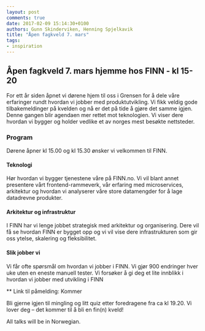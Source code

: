 ```yaml
---
layout: post
comments: true
date: 2017-02-09 15:14:30+0100
authors: Gunn Skinderviken, Henning Spjelkavik
title: "Åpen fagkveld 7. mars"
tags:
- inspiration
---
```


## Åpen fagkveld 7. mars hjemme hos FINN - kl 15-20

For ett år siden åpnet vi dørene hjem til oss i Grensen for å dele våre erfaringer rundt hvordan vi jobber med produktutvikling. Vi fikk veldig gode tilbakemeldinger på kvelden og nå er det på tide å gjøre det samme igjen. Denne gangen blir agendaen mer rettet mot teknologien. Vi viser dere hvordan vi bygger og holder vedlike et av norges mest besøkte nettsteder.

### Program
Dørene åpner kl 15.00 og kl 15.30 ønsker vi velkommen til FINN.

#### Teknologi
Hør hvordan vi bygger tjenestene våre på FINN.no. Vi vil blant annet presentere vårt frontend-rammeverk, vår erfaring med microservices, arkitektur og hvordan vi analyserer våre store datamengder for å lage datadrevne produkter.

#### Arkitektur og infrastruktur
I FINN har vi lenge jobbet strategisk med arkitektur og organisering. Dere vil få se hvordan FINN er bygget opp og vi vil vise dere infrastrukturen som gir oss ytelse, skalering og fleksibilitet.

#### Slik jobber vi
Vi får ofte spørsmål om hvordan vi jobber i FINN. Vi gjør 900 endringer hver uke uten en eneste manuell tester. Vi forsøker å gi deg et lite innblikk i hvordan vi jobber med utvikling i FINN

** Link til påmelding: Kommer 

Bli gjerne igjen til mingling og litt quiz etter foredragene fra ca kl 19.20.  Vi lover deg – det kommer til å bli en fin(n) kveld!

All talks will be in Norwegian.
